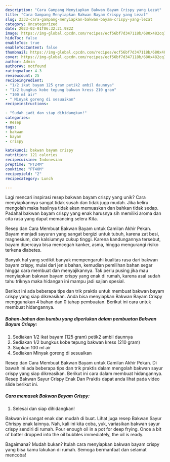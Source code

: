 ```yaml
---
description: "Cara Gampang Menyiapkan Bakwan Bayam Crispy yang Lezat"
title: "Cara Gampang Menyiapkan Bakwan Bayam Crispy yang Lezat"
slug: 2332-cara-gampang-menyiapkan-bakwan-bayam-crispy-yang-lezat
category: Uncategorized
date: 2023-02-01T06:32:21.982Z
image: https://img-global.cpcdn.com/recipes/ecf56bf7d347118b/680x482cq70/bakwan-bayam-crispy-foto-resep-utama.jpg
hideToc: false
enableToc: true
enableTocContent: false
thumbnail: https://img-global.cpcdn.com/recipes/ecf56bf7d347118b/680x482cq70/bakwan-bayam-crispy-foto-resep-utama.jpg
cover: https://img-global.cpcdn.com/recipes/ecf56bf7d347118b/680x482cq70/bakwan-bayam-crispy-foto-resep-utama.jpg
author: Admin
authorAv: notfound
ratingvalue: 4.3
reviewcount: 25
recipeingredient:
- "1/2 ikat bayam 125 gram petik2 ambil daunnya"
- "1/2 bungkus kobe tepung bakwan kress 210 gram"
- "100 ml air"
- " Minyak goreng di sesuaikan"
recipeinstructions:

- "Sudah jadi dan siap dihidangkan!"
categories:
- Resep
tags:
- bakwan
- bayam
- crispy

katakunci: bakwan bayam crispy 
nutrition: 121 calories
recipecuisine: Indonesian
preptime: "PT24M"
cooktime: "PT40M"
recipeyield: "2"
recipecategory: Lunch

---
```





Lagi mencari inspirasi resep bakwan bayam crispy yang unik? Cara menyiapkannya sangat tidak susah dan tidak juga mudah. Jika keliru mengolah maka hasilnya tidak akan memuaskan dan bahkan tidak sedap. Padahal bakwan bayam crispy yang enak harusnya sih memiliki aroma dan cita rasa yang dapat memancing selera Kita.





Resep dan Cara Membuat Bakwan Bayam untuk Camilan Akhir Pekan. Bayam menjadi sayuran yang sangat bergizi untuk tubuh, karena zat besi, magnesium, dan kalsiumnya cukup tinggi. Karena kandungannya tersebut, bayam dipercaya bisa mencegah kanker, asma, hingga mengurangi risiko terkena diabetes.

Banyak hal yang sedikit banyak mempengaruhi kualitas rasa dari bakwan bayam crispy, mulai dari jenis bahan, kemudian pemilihan bahan segar hingga cara membuat dan menyajikannya. Tak perlu pusing jika mau menyiapkan bakwan bayam crispy yang enak di rumah, karena asal sudah tahu triknya maka hidangan ini mampu jadi sajian spesial.






Berikut ini ada beberapa tips dan trik praktis untuk membuat bakwan bayam crispy yang siap dikreasikan. Anda bisa menyiapkan Bakwan Bayam Crispy menggunakan 4 bahan dan 0 tahap pembuatan. Berikut ini cara untuk membuat hidangannya.

<!--inarticleads1-->

##### Bahan-bahan dan bumbu yang diperlukan dalam pembuatan Bakwan Bayam Crispy:

1. Sediakan 1/2 ikat bayam (125 gram) petik2 ambil daunnya
1. Sediakan 1/2 bungkus kobe tepung bakwan kress (210 gram)
1. Siapkan 100 ml air
1. Sediakan  Minyak goreng di sesuaikan


Resep dan Cara Membuat Bakwan Bayam untuk Camilan Akhir Pekan. Di bawah ini ada beberapa tips dan trik praktis dalam mengolah bakwan sayur crispy yang siap dikreasikan. Berikut ini cara dalam membuat hidangannya. Resep Bakwan Sayur Crispy Enak Dan Praktis dapat anda lihat pada video slide berikut ini. 

<!--inarticleads2-->

##### Cara memasak Bakwan Bayam Crispy:


1. Selesai dan siap dihidangkan!

Bakwan ini sangat enak dan mudah di buat. Lihat juga resep Bakwan Sayur Chrispy enak lainnya. Nah, kali ini kita coba, yuk, variasikan bakwan sayur crispy sendiri di rumah. Pour enough oil in a pot for deep frying. Once a bit of batter dropped into the oil bubbles immediately, the oil is ready. 

Bagaimana? Mudah bukan? Itulah cara menyiapkan bakwan bayam crispy yang bisa kamu lakukan di rumah. Semoga bermanfaat dan selamat mencoba!
